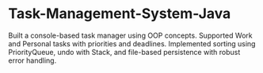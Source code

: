 # Task-Management-System-Java
Built a console-based task manager using OOP concepts. Supported Work and Personal tasks with priorities and deadlines. Implemented sorting using PriorityQueue, undo with Stack, and file-based persistence with robust error handling.
